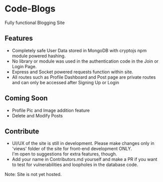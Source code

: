 # Code-Blogs

Fully functional Blogging Site

## Features

- Completely safe User Data stored in MongoDB with cryptojs npm module powered hashing.
- No library or module was used in the authentication code in the Join or Login Page.
- Express and Socket powered requests function within site.
- All routes such as Profile Dashboard and Post page are private routes and can only be accessed after Signing Up or Login

## Coming Soon

- Profile Pic and Image addition feature
- Delete and Modify Posts

## Contribute

- UI/UX of the site is still in development. Please make changes only in 'views' folder of the site for front-end development ONLY.  
I'm open to suggestions for extra features, though.
- Add your name in Contributors.md yourself and make a PR if you want to test for vulnerabilities and loopholes in the database code. 


Note: Site is not yet hosted.
